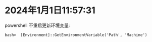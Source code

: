 # 2024年1月1日11:57:31

powershell 不重启更新环境变量: 

`bash>  [Environment]::GetEnvironmentVariable('Path', 'Machine')`


